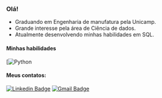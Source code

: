 ### Olá!

- Graduando em Engenharia de manufatura pela Unicamp.
- Grande interesse pela área de Ciência de dados.
- Atualmente desenvolvendo minhas habilidades em SQL.

#### Minhas habilidades
[![Python](https://img.shields.io/endpoint?url=<URL>&style<STYLE>)
<!--
**BrunoMO47/BrunoMO47** is a ✨ _special_ ✨ repository because its `README.md` (this file) appears on your GitHub profile.

Here are some ideas to get you started:

- 🔭 I’m currently working on ...
🌱 Atualmente estou desenvolvendo minhas habilidades em SQL
- 👯 I’m looking to collaborate on ...
- 🤔 I’m looking for help with ...
- 💬 Ask me about ...
- 📫 How to reach me: ...
- 😄 Pronouns: ...
- ⚡ Fun fact: ...
-->
#### Meus contatos:

[![Linkedin Badge](https://img.shields.io/badge/linkedin-%230077B5.svg?&style=for-the-badge&logo=linkedin&logoColor=white)](https://www.linkedin.com/in/bruno-massaki-ozaki-3821b0124/)
[![Gmail Badge](https://img.shields.io/badge/gmail-%23D14836.svg?&style=for-the-badge&logo=gmail&logoColor=white)](mailto:bruno.m.ozaki@gmail.com)

